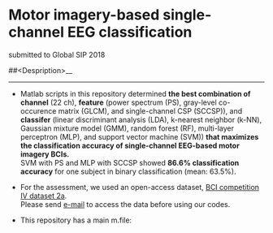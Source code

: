 # Motor imagery-based single-channel EEG classification
submitted to Global SIP 2018

##\<Despription\>__
***
- Matlab scripts in this repository determined __the best combination of channel__ (22 ch), __feature__ (power spectrum (PS), gray-level co-occurence matrix (GLCM), and single-channel CSP (SCCSP)), and __classifer__ (linear discriminant analysis (LDA), k-nearest neighbor (k-NN), Gaussian mixture model (GMM), random forest (RF), multi-layer perceptron (MLP), and support vector machine (SVM)) __that maximizes the classification accuracy of single-channel EEG-based motor imagery BCIs.__<br />
SVM with PS and MLP with SCCSP showed __86.6% classification accuracy__ for one subject in binary classification (mean: 63.5%).<br />  

- For the assessment, we used an open-access dataset, <a href="http://www.bbci.de/competition/iv/#datasets" target="_blank">BCI competition IV dataset 2a</a>.  
Please send <a href="http://www.bbci.de/competition/iv/#download" target="_blank">e-mail</a> to access the data before using our codes.

- This repository has a main m.file:<br />
